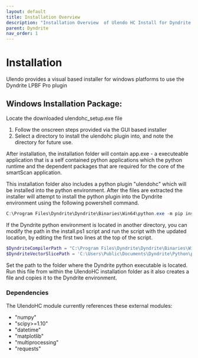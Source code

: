 ```yaml
---
layout: default
title: Installation Overview 
description: "Installation Overview  of Ulendo HC Install for Dyndrite LPBF Pro."
parent: Dyndrite
nav_order: 1
---
```


# Installation
Ulendo provides a visual based installer for windows platforms to use the Dyndrite LPBF Pro plugin

## Windows Installation Package: 
Locate the downloaded ulendohc_setup.exe file

1. Follow the onscreen steps provided via the GUI based installer
2. Select a directory to install the ulendohc plugin into, and note the directory for future use.

After installation, the installation folder will contain app.exe - a executeable application that is a self contained python applications which the python runtime and the dependent packages that are required for the core of the smartScan application. 

This installation folder also includes a python plugin "ulendohc" which will be installed into the python environment. After the files are extracted the installer will attempt to install the python plugin into the Dyndrite environment using the following powershell command.

```powershell
C:\Program Files\Dyndrite\Dyndrite\Binaries\Win64\python.exe -m pip install . 
```

If the Dyndrite python environment is located in another directory, you can modify the path in the install.ps1 script and run the script with the updated location, by editing the first two lines at the top of the script.

```powershell
$DyndriteCompilerPath = "C:\Program Files\Dyndrite\Dyndrite\Binaries\Win64\python.exe"
$DyndriteVectorSlicePath = 'C:\Users\Public\Documents\Dyndrite\Python\python_ui_scripts\VectorSlice'
```

Set the path to the folder where the Dyndrite python executable is located. Run this file from within the UlendoHC installation folder as it also creates a file and copies it to the Dyndrite environment.

### Dependencies 
The UlendoHC module currently references these external modules:
 - "numpy"   
 - "scipy>=1.10" 
 - "datetime"
 - "matplotlib"
 - "multiprocessing"
 - "requests"


